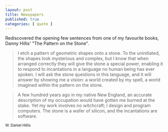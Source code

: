 ```yaml
---
layout: post
title: Newspapers
published: true
categories: [ quote ]
---
```


Rediscovered the opening few sentences from one of my favourite books, Danny Hillis' "The Pattern on the Stone".

<blockquote>
I etch a pattern of geometric shapes onto a stone. To the uninitiated, the shapes look 
mysterious and complex, but I know that when arranged correctly they will give the stone a 
special power, enabling it to respond to incantations in a language no human being has ever spoken.
I will ask the stone questions in this language, and it will answer by showing me a vision: a world 
created by my spell, a world imagined within the pattern on the stone.
</blockquote>
<blockquote>
A few hundred years ago in my native New England, an accurate description of my occupation would
have gotten me burned at the stake. Yet my work involves no witchcraft; I design and program computers. 
The stone is a wafer of silicon, and the incantations are software.
</blockquote>
<small>W. Daniel Hillis</small>
